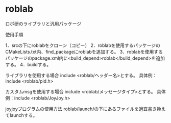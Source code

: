 # roblab
ロボ研のライブラリと汎用パッケージ

使用手順

1．srcの下にroblabをクローン（コピー）
2．roblabを使用するパッケージのCMakeLists.txt内、find_packageにroblabを追加する。
3．roblabを使用するパッケージのpackage.xml内に<build_depend>roblab</build_depend>を追加する。
4．buildする。

ライブラリを使用する場合
include <roblab/ヘッダー名>とする。
具体例：include <roblab/pid.h>

カスタムmsgを使用する場合
include <roblab/メッセージタイプ>とする。
具体例：include <roblab/JoyJoy.h>

joyjoyプログラムの使用方法
roblab/launch/の下にあるファイルを適宜書き換えてlaunchする。
